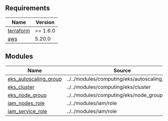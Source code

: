 <!-- BEGIN_TF_DOCS -->
## Requirements

| Name | Version |
|------|---------|
| <a name="requirement_terraform"></a> [terraform](#requirement\_terraform) | >= 1.6.0 |
| <a name="requirement_aws"></a> [aws](#requirement\_aws) | 5.20.0 |

## Modules

| Name | Source | Version |
|------|--------|---------|
| <a name="module_eks_autoscaling_group"></a> [eks\_autoscaling\_group](#module\_eks\_autoscaling\_group) | ../../modules/computing/eks/autoscaling_group | n/a |
| <a name="module_eks_cluster"></a> [eks\_cluster](#module\_eks\_cluster) | ../../modules/computing/eks/cluster | n/a |
| <a name="module_eks_node_group"></a> [eks\_node\_group](#module\_eks\_node\_group) | ../../modules/computing/eks/node_group | n/a |
| <a name="module_iam_nodes_role"></a> [iam\_nodes\_role](#module\_iam\_nodes\_role) | ../../modules/iam/role | n/a |
| <a name="module_iam_service_role"></a> [iam\_service\_role](#module\_iam\_service\_role) | ../../modules/iam/role | n/a |
<!-- END_TF_DOCS -->
